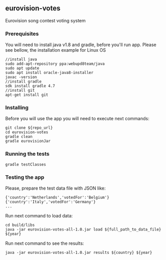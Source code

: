 ## eurovision-votes

Eurovision song contest voting system

### Prerequisites
You will need to install java v1.8 and gradle, before you'll run app.
Please see bellow, the installation example for Linux OS 

```
//install java
sudo add-apt-repository ppa:webupd8team/java
sudo apt update
sudo apt install oracle-java8-installer
javac -version
//install gradle
sdk install gradle 4.7
//install git
apt-get install git
```

### Installing
Before you will use the app you will need to execute next commands:

```
git clone ${repo_url}
cd eurovision-votes
gradle clean
gradle eurovisionJar
```
### Running the tests

```
gradle testClasses
```

### Testing the app
Please, prepare the test data file with JSON like:
```
{'country':'Netherlands','votedFor':'Belgium'}
{'country':'Italy','votedFor':'Germany'}
...
```
Run next command to load data:
```
cd build/libs
java -jar eurovision-votes-all-1.0.jar load ${full_path_to_data_file} ${year}
```
Run next command to see the results:

```
java -jar eurovision-votes-all-1.0.jar results ${country} ${year}
```


